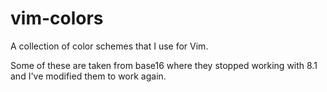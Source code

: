 # vim-colors

A collection of color schemes that I use for Vim.

Some of these are taken from base16 where they stopped working with 8.1 and I've modified them to work again.
